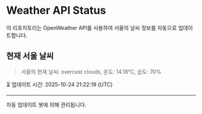 
# Weather API Status

이 리포지토리는 OpenWeather API를 사용하여 서울의 날씨 정보를 자동으로 업데이트합니다.

## 현재 서울 날씨
> 서울의 현재 날씨: overcast clouds, 온도: 14.18°C, 습도: 70%

⏳ 업데이트 시간: 2025-10-24 21:22:19 (UTC)

---
자동 업데이트 봇에 의해 관리됩니다.
